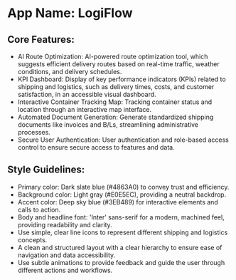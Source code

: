 # **App Name**: LogiFlow

## Core Features:

- AI Route Optimization: AI-powered route optimization tool, which suggests efficient delivery routes based on real-time traffic, weather conditions, and delivery schedules.
- KPI Dashboard: Display of key performance indicators (KPIs) related to shipping and logistics, such as delivery times, costs, and customer satisfaction, in an accessible visual dashboard.
- Interactive Container Tracking Map: Tracking container status and location through an interactive map interface.
- Automated Document Generation: Generate standardized shipping documents like invoices and B/Ls, streamlining administrative processes.
- Secure User Authentication: User authentication and role-based access control to ensure secure access to features and data.

## Style Guidelines:

- Primary color: Dark slate blue (#4863A0) to convey trust and efficiency.
- Background color: Light gray (#E0E5EC), providing a neutral backdrop.
- Accent color: Deep sky blue (#3EB489) for interactive elements and calls to action.
- Body and headline font: 'Inter' sans-serif for a modern, machined feel, providing readability and clarity.
- Use simple, clear line icons to represent different shipping and logistics concepts.
- A clean and structured layout with a clear hierarchy to ensure ease of navigation and data accessibility.
- Use subtle animations to provide feedback and guide the user through different actions and workflows.
